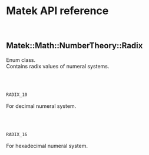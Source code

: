 # Matek API reference

<br/>

## Matek::Math::NumberTheory::Radix

Enum class.<br/>
Contains radix values of numeral systems.<br/>

<br/><br/>



```c++
RADIX_10
```

For decimal numeral system.

<br/><br/>



```c++
RADIX_16
```

For hexadecimal numeral system.

<br/><br/>